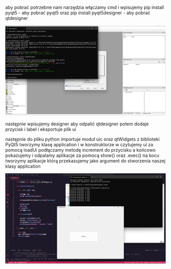 aby pobrać potrzebne nam narzędzia włączamy cmd
i wpisujemy 
pip install pyqt5 - aby pobrać pyqt5
oraz pip install pyqt5designer - aby pobrać qtdesigner

![Alt text](https://github.com/JaimeUnCroissant/Zadanie-2024_25_001/blob/main/Zrzut%20ekranu%20(187).png "pobranie")

następnie wpisujemy designer aby odpalić qtdesigner
potem dodaje przycisk i label i eksportuje plik ui

następnie do pliku python importuje moduł uic oraz qtWidgets z biblioteki 
PyQt5
 tworzymy klasę application i w konstruktorze w czytujemy ui za pomocą 
loadUi podłączamy metodę increment do przycisku a końcowo pokazujemy i 
odpalamy aplikacje za pomocą show() oraz .exec() na kocu tworzymy aplikacje
którą przekazujemy jako argument do stworzenia naszej klasy application

![Alt text](https://github.com/JaimeUnCroissant/Zadanie-2024_25_001/blob/main/Zrzut%20ekranu%20(189).png "uzycie")

